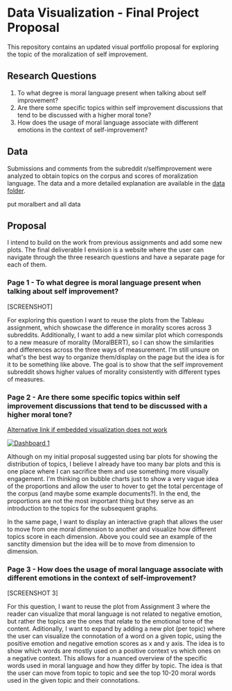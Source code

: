 # Data Visualization - Final Project Proposal

This repository contains an updated visual portfolio proposal for exploring the topic of the moralization of self improvement. 

## Research Questions

1) To what degree is moral language present when talking about self improvement?
2) Are there some specific topics within self improvement discussions that tend to be discussed with a higher moral tone?
3) How does the usage of moral language associate with different emotions in the context of self-improvement?

## Data 

Submissions and comments from the subreddit r/selfimprovement were analyzed to obtain topics on the corpus and scores of moralization language. The data and a more detailed explanation are available in the [data folder](data).

put moralbert
and all data

## Proposal

I intend to build on the work from previous assignments and add some new plots. The final deliverable I envision is a website where the user can navigate through the three research questions and have a separate page for each of them. 

### Page 1 - To what degree is moral language present when talking about self improvement?

[SCREENSHOT]

For exploring this question I want to reuse the plots from the Tableau assignment, which showcase the difference in morality scores across 3 subreddits. Additionally, I want to add a new similar plot which corresponds to a new measure of morality (MoralBERT), so I can show the similarities and differences across the three ways of measurement. I'm still unsure on what's the best way to organize them/display on the page but the idea is for it to be something like above. The goal is to show that the self improvement subreddit shows higher values of morality consistently with different types of measures. 

### Page 2 - Are there some specific topics within self improvement discussions that tend to be discussed with a higher moral tone?


[Alternative link if embedded visualization does not work](https://public.tableau.com/app/profile/natasha.carpio.castellanos/viz/topics_exploration/Dashboard1?publish=yes)

<div class='tableauPlaceholder' id='viz1740186577357' style='position: relative'><noscript><a href='#'><img alt='Dashboard 1 ' src='https:&#47;&#47;public.tableau.com&#47;static&#47;images&#47;to&#47;topics_exploration&#47;Dashboard1&#47;1_rss.png' style='border: none' /></a></noscript><object class='tableauViz'  style='display:none;'><param name='host_url' value='https%3A%2F%2Fpublic.tableau.com%2F' /> <param name='embed_code_version' value='3' /> <param name='site_root' value='' /><param name='name' value='topics_exploration&#47;Dashboard1' /><param name='tabs' value='no' /><param name='toolbar' value='yes' /><param name='static_image' value='https:&#47;&#47;public.tableau.com&#47;static&#47;images&#47;to&#47;topics_exploration&#47;Dashboard1&#47;1.png' /> <param name='animate_transition' value='yes' /><param name='display_static_image' value='yes' /><param name='display_spinner' value='yes' /><param name='display_overlay' value='yes' /><param name='display_count' value='yes' /><param name='language' value='en-US' /><param name='filter' value='publish=yes' /></object></div>                <script type='text/javascript'>                    var divElement = document.getElementById('viz1740186577357');                    var vizElement = divElement.getElementsByTagName('object')[0];                    if ( divElement.offsetWidth > 800 ) { vizElement.style.width='1000px';vizElement.style.height='827px';} else if ( divElement.offsetWidth > 500 ) { vizElement.style.width='1000px';vizElement.style.height='827px';} else { vizElement.style.width='100%';vizElement.style.height='727px';}                     var scriptElement = document.createElement('script');                    scriptElement.src = 'https://public.tableau.com/javascripts/api/viz_v1.js';                    vizElement.parentNode.insertBefore(scriptElement, vizElement);                </script>





Although on my initial proposal suggested using bar plots for showing the distribution of topics, I believe I already have too many bar plots and this is one place where I can sacrifice them and use something more visually engagement. I'm thinking on bubble charts just to show a very vague idea of the proportions and allow the user to hover to get the total percentage of the corpus (and maybe some example documents?). In the end, the proportions are not the most important thing but they serve as an introduction to the topics for the subsequent graphs.

In the same page, I want to display an interactive graph that allows the user to move from one moral dimension to another and visualize how different topics score in each dimension. Above you could see an example of the sanctity dimension but the idea will be to move from dimension to dimension. 


### Page 3 - How does the usage of moral language associate with different emotions in the context of self-improvement?


[SCREENSHOT 3] 

For this question, I want to reuse the plot from Assignment 3 where the reader can visualize that moral language is not related to negative emotion, but rather the topics are the ones that relate to the emotional tone of the content. Aditionally, I want to expand by adding a new plot (per topic) where the user can visualize the connotation of a word on a given topic, using the positive emotion and negative emotion scores as x and y axis. The idea is to show which words are mostly used on a positive context vs which ones on a negative context. This allows for a nuanced overview of the specific words used in moral language and how they differ by topic. The idea is that the user can move from topic to topic and see the top 10-20 moral words used in the given topic and their connotations. 






